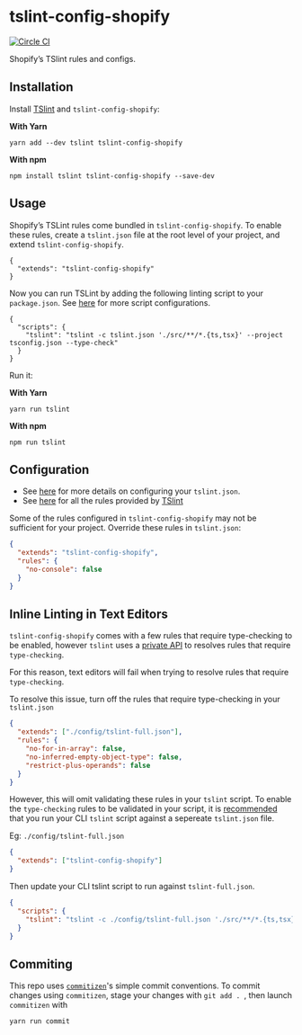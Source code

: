 # tslint-config-shopify
[![Circle CI](https://circleci.com/gh/Shopify/eslint-plugin-shopify.svg?style=svg)](https://circleci.com/gh/Shopify/tslint-config-shopify)

Shopify’s TSlint rules and configs.

## Installation

Install [TSlint](https://palantir.github.io/tslint/) and `tslint-config-shopify`:

**With Yarn**
```
yarn add --dev tslint tslint-config-shopify
```

**With npm**
```
npm install tslint tslint-config-shopify --save-dev
```


## Usage
Shopify’s TSLint rules come bundled in `tslint-config-shopify`.
To enable these rules, create a `tslint.json` file at the root level of your project, and extend `tslint-config-shopify`.
```
{
  "extends": "tslint-config-shopify"
}
```

Now you can run TSLint by adding the following linting script to your `package.json`. See [here](https://palantir.github.io/tslint/usage/cli/) for more script configurations.
```
{
  "scripts": {
    "tslint": "tslint -c tslint.json './src/**/*.{ts,tsx}' --project tsconfig.json --type-check"
  }
}
```
Run it:

**With Yarn**
```
yarn run tslint
```

**With npm**
```
npm run tslint
```


## Configuration
* See [here](https://palantir.github.io/tslint/usage/tslint-json/) for more details on configuring your `tslint.json`.
* See [here](https://palantir.github.io/tslint/rules/) for all the rules provided by [TSlint](https://palantir.github.io/tslint/)

Some of the rules configured in `tslint-config-shopify`  may not be sufficient for your project.
Override these rules in `tslint.json`:

```json
{
  "extends": "tslint-config-shopify",
  "rules": {
    "no-console": false
  }
}
```

## Inline Linting in Text Editors


`tslint-config-shopify` comes with a few rules that require type-checking to be enabled, however `tslint` uses a [private API](https://github.com/palantir/tslint/issues/1445#issuecomment-236330061) to resolves rules that require `type-checking`.

For this reason, text editors will fail when trying to resolve rules that require `type-checking`.

To resolve this issue, turn off the rules that require type-checking in your `tslint.json`

```json
{
  "extends": ["./config/tslint-full.json"],
  "rules": {
    "no-for-in-array": false,
    "no-inferred-empty-object-type": false,
    "restrict-plus-operands": false
  }
}
```

However, this will omit validating these rules in your `tslint` script. To enable the `type-checking` rules to be validated in your script, it is [recommended](https://github.com/Microsoft/vscode-tslint/issues/70#issuecomment-263120859) that you run your CLI `tslint` script against a sepereate `tslint.json` file.

Eg: `./config/tslint-full.json`
```json
{
  "extends": ["tslint-config-shopify"]
}
```

Then update your CLI tslint script to run against `tslint-full.json`.

```json
{
  "scripts": {
    "tslint": "tslint -c ./config/tslint-full.json './src/**/*.{ts,tsx}' --project tsconfig.json --type-check"
  }
}
```

## Commiting
This repo uses [`commitizen`](https://github.com/commitizen/cz-cli)'s simple commit conventions.
To commit changes using `commitizen`, stage your changes with `git add . `, then launch `commitizen` with
```
yarn run commit
```
